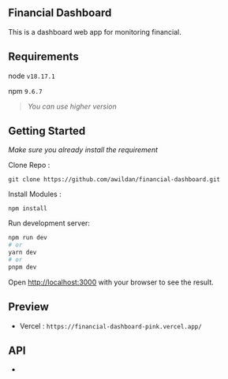 ## Financial Dashboard

This is a dashboard web app for monitoring financial.

## Requirements

node `v18.17.1`

npm `9.6.7`

> _You can use higher version_

## Getting Started

_Make sure you already install the requirement_

Clone Repo :

```console
git clone https://github.com/awildan/financial-dashboard.git
```

Install Modules :

```console
npm install
```

Run development server:

```bash
npm run dev
# or
yarn dev
# or
pnpm dev
```

Open [http://localhost:3000](http://localhost:3000) with your browser to see the result.

## Preview

- Vercel : `https://financial-dashboard-pink.vercel.app/`

## API
- 
